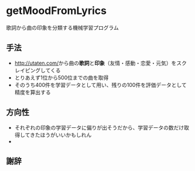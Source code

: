 # getMoodFromLyrics
歌詞から曲の印象を分類する機械学習プログラム

## 手法
<ul>
<li><a href="http://utaten.com/">http://utaten.com/</a>から曲の<b>歌詞</b>と<b>印象</b>（友情・感動・恋愛・元気）をスクレイピングしてくる</li>
<li>とりあえず1位から500位までの曲を取得</li>
<li>そのうち400件を学習データとして用い、残りの100件を評価データとして精度を算出する</li>
</ul>

## 方向性
<ul>
<li>それぞれの印象の学習データに偏りが出そうだから、学習データの数だけ取得してきたほうがいいかもしれん</li>
<li>
</ul>

## 謝辞
